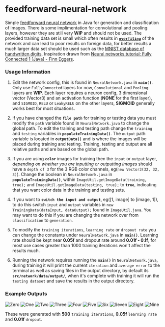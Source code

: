 # feedforward-neural-network

Simple [feedforward neural network](https://en.wikipedia.org/wiki/Feedforward_neural_network) in Java for generation and classification of images. There is some implimentation for convolutional and pooling layers, however they are still very **WIP** and should not be used. The provided training data set is small which often results in [**`overfiting`**](https://en.wikipedia.org/wiki/Overfitting) of the network and can lead to poor results on foreign data, for better results a much larger data set should be used such as the [MNIST database of handwritten digits](http://yann.lecun.com/exdb/mnist/). Inspiration drawn from [Neural networks tutorial: Fully Connected 1 [Java] - Finn Eggers](https://www.youtube.com/playlist?list=PLgomWLYGNl1dL1Qsmgumhcg4HOcWZMd3k).

### Usage Information
1. Edit the network config, this is found in `NeuralNetwork.java` in **`main()`**. Only use `FullyConnected` layers for now, `Convolutional` and `Pooling` layers are **WIP**. Each layer requires a neuron config, 3 dimensional vector (Vector3) and an activation function (**NONE** for the first layer), and `SIGMOID`, `RELU` or `LeakyRELU` on the other layers, **SIGMOID** generally works best for most situations.

2. If you have changed the **`file path`** for training or testing data you must modify the `path` variable found in `NeuralNetwork.java` to change the global path. To edit the training and testing path change the `training` and `testing` variables in **`populateTrainingData()`**. The `output` path variable is located in **`outputData()`** and is where the images will be placed during training and testing. Training, testing and output are all relative paths and are based on the global path.

3. If you are using **`color`** images for training then the `input` or `output` layer, *depending on whether you are inputting or outputting images* should have a `depth of 3` for the 3 RGB color channels, eg(`new Vector3(32, 32, 3)`). Change the boolean in `NeuralNetwork.java` in **`populateTrainingData()`**, within `ImageUtil.getImageData(training, true);` and `ImageUtil.getImageData(testing, true);` to **`true`**, indicating that you want color data in the training and testing sets.

4. If you want to **`switch the input and output`**, eg([1, image] to [image, 1]), to do this switch `input` and `output` variables in `new TrainingData(dataInput, dataOutput);` found in `ImageUtil.java`. You may want to do this if you are changing the network over from `classification` to `generation`.

5. To modify the `training iterations`, `learning rate` or `dropout rate` you can change the constants under `NeuralNetwork.java` in **`main()`**. Learning rate should be kept near **0.05f** and dropout rate around **0.01f - 0.1f**, for most use cases greater than 1000 training iterations won't affect the results much. 

6. Running the network requires running the **`main()`** in `NeuralNetwork.java`, during training it will print the current `iteration` and `average error` to the terminal as well as saving files in the output directory, by default its **`src/network/data/output/`**, when it's complete with training it will run the `testing dataset` and save the results in the output directory.


### Example Outputs

![Zero](https://github.com/InternetAlien/feedforward-neural-network/blob/main/NeuralNetwork/src/network/data/output/output0.png)
![One](https://github.com/InternetAlien/feedforward-neural-network/blob/main/NeuralNetwork/src/network/data/output/output1.png)
![Two](https://github.com/InternetAlien/feedforward-neural-network/blob/main/NeuralNetwork/src/network/data/output/output2.png)
![Three](https://github.com/InternetAlien/feedforward-neural-network/blob/main/NeuralNetwork/src/network/data/output/output3.png)
![Four](https://github.com/InternetAlien/feedforward-neural-network/blob/main/NeuralNetwork/src/network/data/output/output4.png)
![Five](https://github.com/InternetAlien/feedforward-neural-network/blob/main/NeuralNetwork/src/network/data/output/output5.png)
![Six](https://github.com/InternetAlien/feedforward-neural-network/blob/main/NeuralNetwork/src/network/data/output/output6.png)
![Seven](https://github.com/InternetAlien/feedforward-neural-network/blob/main/NeuralNetwork/src/network/data/output/output7.png)
![Eight](https://github.com/InternetAlien/feedforward-neural-network/blob/main/NeuralNetwork/src/network/data/output/output8.png)
![Nine](https://github.com/InternetAlien/feedforward-neural-network/blob/main/NeuralNetwork/src/network/data/output/output9.png)

These were generated with **500** `training iterations`, **0.05f** `learning rate` and **0.01f** `dropout`.
